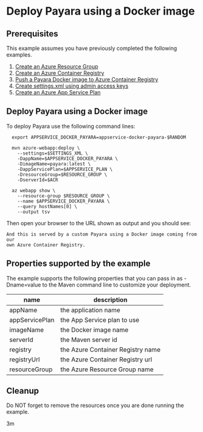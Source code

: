 
# Deploy Payara using a Docker image

## Prerequisites

This example assumes you have previously completed the following examples.

1. [Create an Azure Resource Group](../../group/create/)
1. [Create an Azure Container Registry](../../acr/create/)
1. [Push a Payara Docker image to Azure Container Registry](../../acr/payara/)
1. [Create settings.xml using admin access keys](../../acr/create-settings-xml/)
1. [Create an Azure App Service Plan](../create-plan/)

## Deploy Payara using a Docker image

<!-- workflow.cron(0 9 * * 1) -->
<!-- workflow.include(../../acr/payara/README.md) -->
<!-- workflow.include(../../acr/create-settings-xml/README.md) -->
<!-- workflow.include(../create-plan/README.md) -->

To deploy Payara use the following command lines:

<!-- workflow.run() 

  cd appservice/docker-payara

  -->

```shell
  export APPSERVICE_DOCKER_PAYARA=appservice-docker-payara-$RANDOM

  mvn azure-webapp:deploy \
    --settings=$SETTINGS_XML \
    -DappName=$APPSERVICE_DOCKER_PAYARA \
    -DimageName=payara:latest \
    -DappServicePlan=$APPSERVICE_PLAN \
    -DresourceGroup=$RESOURCE_GROUP \
    -DserverId=$ACR

  az webapp show \
    --resource-group $RESOURCE_GROUP \
    --name $APPSERVICE_DOCKER_PAYARA \
    --query hostNames[0] \
    --output tsv
```

<!-- workflow.run() 

  sleep 180
  cd ../..

  -->

Then open your browser to the URL shown as output and you should see:

```text
And this is served by a custom Payara using a Docker image coming from our 
own Azure Container Registry.
```

## Properties supported by the example

The example supports the following properties that you can pass in as -Dname=value
to the Maven command line to customize your deployment.

| name                   | description                       |
|------------------------|-----------------------------------|
| appName                | the application name              |
| appServicePlan         | the App Service plan to use       |
| imageName              | the Docker image name             |
| serverId               | the Maven server id               |
| registry               | the Azure Container Registry name |
| registryUrl            | the Azure Container Registry url  |
| resourceGroup          | the Azure Resource Group name     |

## Cleanup

<!-- workflow.directOnly()

export RESULT=$(az webapp show --resource-group $RESOURCE_GROUP --name $APPSERVICE_DOCKER_PAYARA --output tsv --query state)
if [[ "$RESULT" != Running ]]; then
  echo 'Web application is NOT running'
  az group delete --name $RESOURCE_GROUP --yes || true
  exit 1
fi

export URL=https://$(az webapp show --resource-group $RESOURCE_GROUP --name $APPSERVICE_DOCKER_PAYARA --output tsv --query defaultHostName)
export RESULT=$(curl $URL)

sleep 180

export RESULT=$(curl $URL)

az group delete --name $RESOURCE_GROUP --yes || true

if [[ "$RESULT" != *"custom Payara"* ]]; then
  echo "Response did not contain 'custom Payara'"
  exit 1
fi

  -->

Do NOT forget to remove the resources once you are done running the example.

3m
